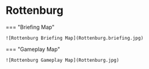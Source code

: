 # Rottenburg

=== "Briefing Map"

    ![Rottenburg Briefing Map](Rottenburg.briefing.jpg)

=== "Gameplay Map"

    ![Rottenburg Gameplay Map](Rottenburg.jpg)
